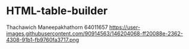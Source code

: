 # HTML-table-builder
Thachawich Maneepakhathorn 64011657
https://user-images.githubusercontent.com/90914563/146204068-ff20088e-2362-4308-91b1-fb9760fa3717.png
